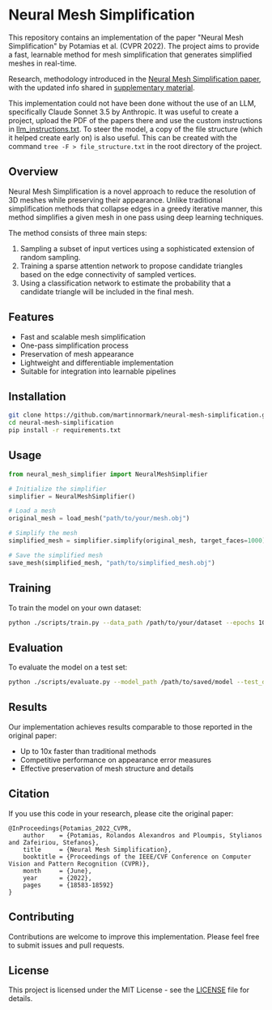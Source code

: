 # Neural Mesh Simplification

This repository contains an implementation of the paper "Neural Mesh Simplification" by Potamias et al. (CVPR 2022). The project aims to provide a fast, learnable method for mesh simplification that generates simplified meshes in real-time.

Research, methodology introduced in the [Neural Mesh Simplification paper](https://openaccess.thecvf.com/content/CVPR2022/papers/Potamias_Neural_Mesh_Simplification_CVPR_2022_paper.pdf), with the updated info shared in [supplementary material](https://openaccess.thecvf.com/content/CVPR2022/supplemental/Potamias_Neural_Mesh_Simplification_CVPR_2022_supplemental.pdf).

This implementation could not have been done without the use of an LLM, specifically Claude Sonnet 3.5 by Anthropic. It was useful to create a project, upload the PDF of the papers there and use the custom instructions in [llm_instructions.txt](llm_instructions.txt). To steer the model, a copy of the file structure (which it helped create early on) is also useful. This can be created with the command `tree -F > file_structure.txt` in the root directory of the project.

## Overview

Neural Mesh Simplification is a novel approach to reduce the resolution of 3D meshes while preserving their appearance. Unlike traditional simplification methods that collapse edges in a greedy iterative manner, this method simplifies a given mesh in one pass using deep learning techniques.

The method consists of three main steps:

1. Sampling a subset of input vertices using a sophisticated extension of random sampling.
2. Training a sparse attention network to propose candidate triangles based on the edge connectivity of sampled vertices.
3. Using a classification network to estimate the probability that a candidate triangle will be included in the final mesh.

## Features

- Fast and scalable mesh simplification
- One-pass simplification process
- Preservation of mesh appearance
- Lightweight and differentiable implementation
- Suitable for integration into learnable pipelines

## Installation

```bash
git clone https://github.com/martinnormark/neural-mesh-simplification.git
cd neural-mesh-simplification
pip install -r requirements.txt
```

## Usage

```python
from neural_mesh_simplifier import NeuralMeshSimplifier

# Initialize the simplifier
simplifier = NeuralMeshSimplifier()

# Load a mesh
original_mesh = load_mesh("path/to/your/mesh.obj")

# Simplify the mesh
simplified_mesh = simplifier.simplify(original_mesh, target_faces=1000)

# Save the simplified mesh
save_mesh(simplified_mesh, "path/to/simplified_mesh.obj")
```

## Training

To train the model on your own dataset:

```bash
python ./scripts/train.py --data_path /path/to/your/dataset --epochs 100 --batch_size 32
```

## Evaluation

To evaluate the model on a test set:

```bash
python ./scripts/evaluate.py --model_path /path/to/saved/model --test_data /path/to/test/set
```

## Results

Our implementation achieves results comparable to those reported in the original paper:

- Up to 10x faster than traditional methods
- Competitive performance on appearance error measures
- Effective preservation of mesh structure and details

## Citation

If you use this code in your research, please cite the original paper:

```
@InProceedings{Potamias_2022_CVPR,
    author    = {Potamias, Rolandos Alexandros and Ploumpis, Stylianos and Zafeiriou, Stefanos},
    title     = {Neural Mesh Simplification},
    booktitle = {Proceedings of the IEEE/CVF Conference on Computer Vision and Pattern Recognition (CVPR)},
    month     = {June},
    year      = {2022},
    pages     = {18583-18592}
}
```

## Contributing

Contributions are welcome to improve this implementation. Please feel free to submit issues and pull requests.

## License

This project is licensed under the MIT License - see the [LICENSE](LICENSE) file for details.
